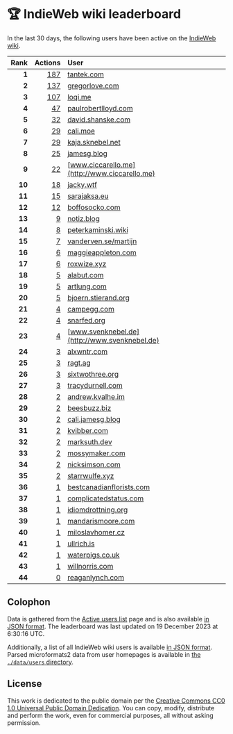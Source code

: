 # 🏆 IndieWeb wiki leaderboard

In the last 30 days, the following users have been active on the [IndieWeb wiki](https://indieweb.org).

| Rank | Actions | User |
|-----:|--------:|:-----|
| **1** | [187](https://indieweb.org/Special:Contributions/Tantek.com) | [tantek.com](http://tantek.com) |
| **2** | [137](https://indieweb.org/Special:Contributions/Gregorlove.com) | [gregorlove.com](http://gregorlove.com) |
| **3** | [107](https://indieweb.org/Special:Contributions/Loqi.me) | [loqi.me](http://loqi.me) |
| **4** | [47](https://indieweb.org/Special:Contributions/Paulrobertlloyd.com) | [paulrobertlloyd.com](http://paulrobertlloyd.com) |
| **5** | [32](https://indieweb.org/Special:Contributions/David.shanske.com) | [david.shanske.com](http://david.shanske.com) |
| **6** | [29](https://indieweb.org/Special:Contributions/Cali.moe) | [cali.moe](http://cali.moe) |
| **7** | [29](https://indieweb.org/Special:Contributions/Kaja.sknebel.net) | [kaja.sknebel.net](http://kaja.sknebel.net) |
| **8** | [25](https://indieweb.org/Special:Contributions/Jamesg.blog) | [jamesg.blog](http://jamesg.blog) |
| **9** | [22](https://indieweb.org/Special:Contributions/Www.ciccarello.me) | [www.ciccarello.me](http://www.ciccarello.me) |
| **10** | [18](https://indieweb.org/Special:Contributions/Jacky.wtf) | [jacky.wtf](http://jacky.wtf) |
| **11** | [15](https://indieweb.org/Special:Contributions/Sarajaksa.eu) | [sarajaksa.eu](http://sarajaksa.eu) |
| **12** | [12](https://indieweb.org/Special:Contributions/Boffosocko.com) | [boffosocko.com](http://boffosocko.com) |
| **13** | [9](https://indieweb.org/Special:Contributions/Notiz.blog) | [notiz.blog](http://notiz.blog) |
| **14** | [8](https://indieweb.org/Special:Contributions/Peterkaminski.wiki) | [peterkaminski.wiki](http://peterkaminski.wiki) |
| **15** | [7](https://indieweb.org/Special:Contributions/Vanderven.se_martijn) | [vanderven.se/martijn](http://vanderven.se/martijn) |
| **16** | [6](https://indieweb.org/Special:Contributions/Maggieappleton.com) | [maggieappleton.com](http://maggieappleton.com) |
| **17** | [6](https://indieweb.org/Special:Contributions/Roxwize.xyz) | [roxwize.xyz](http://roxwize.xyz) |
| **18** | [5](https://indieweb.org/Special:Contributions/Alabut.com) | [alabut.com](http://alabut.com) |
| **19** | [5](https://indieweb.org/Special:Contributions/Artlung.com) | [artlung.com](http://artlung.com) |
| **20** | [5](https://indieweb.org/Special:Contributions/Bjoern.stierand.org) | [bjoern.stierand.org](http://bjoern.stierand.org) |
| **21** | [4](https://indieweb.org/Special:Contributions/Campegg.com) | [campegg.com](http://campegg.com) |
| **22** | [4](https://indieweb.org/Special:Contributions/Snarfed.org) | [snarfed.org](http://snarfed.org) |
| **23** | [4](https://indieweb.org/Special:Contributions/Www.svenknebel.de) | [www.svenknebel.de](http://www.svenknebel.de) |
| **24** | [3](https://indieweb.org/Special:Contributions/Alxwntr.com) | [alxwntr.com](http://alxwntr.com) |
| **25** | [3](https://indieweb.org/Special:Contributions/Ragt.ag) | [ragt.ag](http://ragt.ag) |
| **26** | [3](https://indieweb.org/Special:Contributions/Sixtwothree.org) | [sixtwothree.org](http://sixtwothree.org) |
| **27** | [3](https://indieweb.org/Special:Contributions/Tracydurnell.com) | [tracydurnell.com](http://tracydurnell.com) |
| **28** | [2](https://indieweb.org/Special:Contributions/Andrew.kvalhe.im) | [andrew.kvalhe.im](http://andrew.kvalhe.im) |
| **29** | [2](https://indieweb.org/Special:Contributions/Beesbuzz.biz) | [beesbuzz.biz](http://beesbuzz.biz) |
| **30** | [2](https://indieweb.org/Special:Contributions/Cali.jamesg.blog) | [cali.jamesg.blog](http://cali.jamesg.blog) |
| **31** | [2](https://indieweb.org/Special:Contributions/Kvibber.com) | [kvibber.com](http://kvibber.com) |
| **32** | [2](https://indieweb.org/Special:Contributions/Marksuth.dev) | [marksuth.dev](http://marksuth.dev) |
| **33** | [2](https://indieweb.org/Special:Contributions/Mossymaker.com) | [mossymaker.com](http://mossymaker.com) |
| **34** | [2](https://indieweb.org/Special:Contributions/Nicksimson.com) | [nicksimson.com](http://nicksimson.com) |
| **35** | [2](https://indieweb.org/Special:Contributions/Starrwulfe.xyz) | [starrwulfe.xyz](http://starrwulfe.xyz) |
| **36** | [1](https://indieweb.org/Special:Contributions/Bestcanadianflorists.com) | [bestcanadianflorists.com](http://bestcanadianflorists.com) |
| **37** | [1](https://indieweb.org/Special:Contributions/Complicatedstatus.com) | [complicatedstatus.com](http://complicatedstatus.com) |
| **38** | [1](https://indieweb.org/Special:Contributions/Idiomdrottning.org) | [idiomdrottning.org](http://idiomdrottning.org) |
| **39** | [1](https://indieweb.org/Special:Contributions/Mandarismoore.com) | [mandarismoore.com](http://mandarismoore.com) |
| **40** | [1](https://indieweb.org/Special:Contributions/Miloslavhomer.cz) | [miloslavhomer.cz](http://miloslavhomer.cz) |
| **41** | [1](https://indieweb.org/Special:Contributions/Ullrich.is) | [ullrich.is](http://ullrich.is) |
| **42** | [1](https://indieweb.org/Special:Contributions/Waterpigs.co.uk) | [waterpigs.co.uk](http://waterpigs.co.uk) |
| **43** | [1](https://indieweb.org/Special:Contributions/Willnorris.com) | [willnorris.com](http://willnorris.com) |
| **44** | [0](https://indieweb.org/Special:Contributions/Reaganlynch.com) | [reaganlynch.com](http://reaganlynch.com) |


## Colophon

Data is gathered from the [Active users list](https://indieweb.org/Special:ActiveUsers) page and is also available [in JSON format](https://github.com/jgarber623/indieweb-wiki-leaderboard/blob/main/data/leaderboard.json). The leaderboard was last updated on 19 December 2023 at 6:30:16 UTC.

Additionally, a list of all IndieWeb wiki users is available [in JSON format](https://github.com/jgarber623/indieweb-wiki-leaderboard/blob/main/data/users.json). Parsed microformats2 data from user homepages is available in [the `./data/users` directory](https://github.com/jgarber623/indieweb-wiki-leaderboard/blob/main/data/users).

## License

This work is dedicated to the public domain per the [Creative Commons CC0 1.0 Universal Public Domain Dedication](https://creativecommons.org/publicdomain/zero/1.0/). You can copy, modify, distribute and perform the work, even for commercial purposes, all without asking permission.

